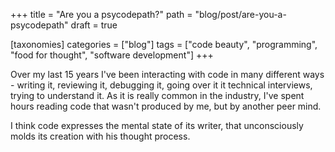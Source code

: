 +++
title = "Are you a psycodepath?"
path = "blog/post/are-you-a-psycodepath"
draft = true

[taxonomies]
categories = ["blog"]
tags = ["code beauty", "programming", "food for thought", "software development"]
+++

Over my last 15 years I've been interacting with code in many different ways - writing it, reviewing it, debugging it, going over it it technical interviews, trying to understand it. As it is really common in the industry, I've spent hours reading code that wasn't produced by me, but by another peer mind.

I think code expresses the mental state of its writer, that unconsciously molds its creation with his thought process.
<!-- more -->

